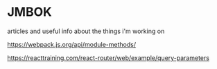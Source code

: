 # JMBOK
articles and useful info about the things i'm working on

https://webpack.js.org/api/module-methods/

https://reacttraining.com/react-router/web/example/query-parameters
